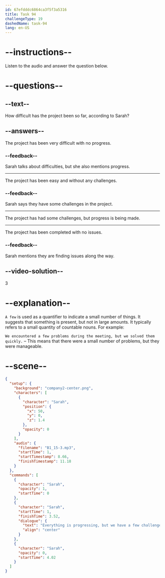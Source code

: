 ```yaml
---
id: 67efdddc6864ca3f5f3a5316
title: Task 94
challengeType: 19
dashedName: task-94
lang: en-US
---
```


<!-- (Audio) Sarah: Everything is progressing, but we have a few challenges. -->

# --instructions--

Listen to the audio and answer the question below.

# --questions--

## --text--

How difficult has the project been so far, according to Sarah?

## --answers--

The project has been very difficult with no progress.

### --feedback--

Sarah talks about difficulties, but she also mentions progress.

---

The project has been easy and without any challenges.

### --feedback--

Sarah says they have some challenges in the project.

---

The project has had some challenges, but progress is being made.

---

The project has been completed with no issues.

### --feedback--

Sarah mentions they are finding issues along the way.

## --video-solution--

3

# --explanation--

`A few` is used as a quantifier to indicate a small number of things. It suggests that something is present, but not in large amounts. It typically refers to a small quantity of countable nouns. For example:

`We encountered a few problems during the meeting, but we solved them quickly.` – This means that there were a small number of problems, but they were manageable.

# --scene--

```json
{
  "setup": {
    "background": "company2-center.png",
    "characters": [
      {
        "character": "Sarah",
        "position": {
          "x": 50,
          "y": 0,
          "z": 1.4
        },
        "opacity": 0
      }
    ],
    "audio": {
      "filename": "B1_15-3.mp3",
      "startTime": 1,
      "startTimestamp": 8.66,
      "finishTimestamp": 11.18
    }
  },
  "commands": [
    {
      "character": "Sarah",
      "opacity": 1,
      "startTime": 0
    },
    {
      "character": "Sarah",
      "startTime": 1,
      "finishTime": 3.52,
      "dialogue": {
        "text": "Everything is progressing, but we have a few challenges.",
        "align": "center"
      }
    },
    {
      "character": "Sarah",
      "opacity": 0,
      "startTime": 4.02
    }
  ]
}
```
